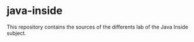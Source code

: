 # java-inside

This repository contains the sources of the differents lab of the Java Inside subject.
